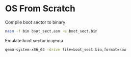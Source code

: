 # OS From Scratch

Compile boot sector to binary
```bash
nasm -f bin boot_sect.asm -o boot_sect.bin
```

Emulate boot sector in qemu
```bash
qemu-system-x86_64 -drive file=boot_sect.bin,format=raw 
```